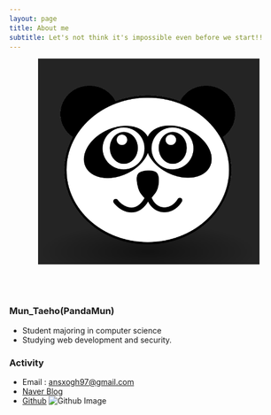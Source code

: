 ```yaml
---
layout: page
title: About me
subtitle: Let's not think it's impossible even before we start!!
---
```



<p align="center"><img src="/assets/img/panda-icon.png" width="400" alt="프로필 이미지"/></p>

<br><br>
### Mun_Taeho(PandaMun)
- Student majoring in computer science
- Studying web development and security.

### Activity
- Email : ansxogh97@gmail.com
- [Naver Blog](https://blog.naver.com/peter5539)
- [Github](https://github.com/pandamun) <img src="https://ghchart.rshah.org/PandaMun" alt="Github Image" style="max-width:100%">
